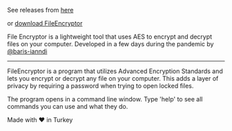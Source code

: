 See releases from [here](https://github.com/baris-inandi/fileencryptor/releases "Releases")

or [download FileEncryptor](https://github.com/baris-inandi/FileEncryptor/raw/master/InstallFileEncryptor.exe "Download")

File Encryptor is a lightweight tool that uses AES to encrypt and decrypt files on your computer. Developed in a few days during the pandemic by [@baris-ianndi](https://github.com/baris-inandi/)

***

FileEncryptor is a program that utilizes Advanced Encryption Standards and lets you encrypt or decrypt any file on your computer. This adds a layer of privacy by requiring a password when trying to open locked files.

The program opens in a command line window. Type 'help' to see all commands you can use and what they do. 

Made with ❤ in Turkey